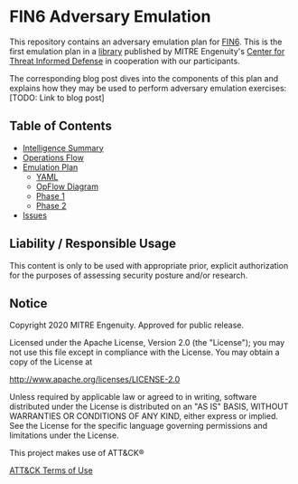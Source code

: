# FIN6 Adversary Emulation

This repository contains an adversary emulation plan for [FIN6](https://attack.mitre.org/groups/G0037/). This is the first emulation plan in a [library](https://github.com/center-for-threat-informed-defense/adversary_emulation_library) published by MITRE Engenuity's [Center for Threat Informed Defense](https://mitre-engenuity.org/center-for-threat-informed-defense/) in cooperation with our participants.

The corresponding blog post dives into the components of this plan and explains how they may be used to perform adversary emulation exercises: [TODO: Link to blog post]

## Table of Contents

* [Intelligence Summary](/fin6/Intelligence_Summary.md)
* [Operations Flow](/fin6/Operations_Flow.md)
* [Emulation Plan](/fin6/Emulation_Plan/README.md)
  - [YAML](/fin6/Emulation_Plan/FIN6.yaml)
  - [OpFlow Diagram](/fin6/Emulation_Plan/OpFlow_Diagram.png)
  - [Phase 1](/fin6/Emulation_Plan/Phase1.md)
  - [Phase 2](/fin6/Emulation_Plan/Phase2.md)
* [Issues](https://github.com/center-for-threat-informed-defense/adversary_emulation_library/issues)

## Liability / Responsible Usage

This content is only to be used with appropriate prior, explicit authorization for the purposes of assessing security posture and/or research.

## Notice

Copyright 2020 MITRE Engenuity. Approved for public release.

Licensed under the Apache License, Version 2.0 (the "License"); you may not use this file except in compliance with the License. You may obtain a copy of the License at

http://www.apache.org/licenses/LICENSE-2.0

Unless required by applicable law or agreed to in writing, software distributed under the License is distributed on an "AS IS" BASIS, WITHOUT WARRANTIES OR CONDITIONS OF ANY KIND, either express or implied. See the License for the specific language governing permissions and limitations under the License.

This project makes use of ATT&CK®

[ATT&CK Terms of Use](https://attack.mitre.org/resources/terms-of-use/)
